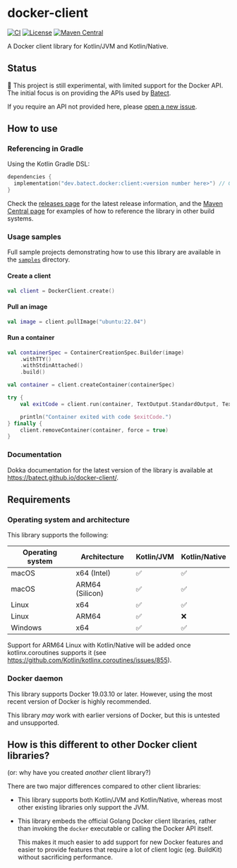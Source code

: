 # docker-client

[![CI](https://github.com/batect/docker-client/actions/workflows/ci.yml/badge.svg)](https://github.com/batect/docker-client/actions/workflows/ci.yml)
[![License](https://img.shields.io/github/license/batect/batect.svg)](https://opensource.org/licenses/Apache-2.0)
[![Maven Central](https://img.shields.io/maven-central/v/dev.batect.docker/client.svg?label=maven%20central)](https://search.maven.org/search?q=g:%22dev.batect.docker%22%20AND%20a:%22client%22)

A Docker client library for Kotlin/JVM and Kotlin/Native.

## Status

:construction: This project is still experimental, with limited support for the Docker API.
The initial focus is on providing the APIs used by [Batect](https://batect.dev).

If you require an API not provided here, please [open a new issue](https://github.com/batect/docker-client/issues).

## How to use

### Referencing in Gradle

Using the Kotlin Gradle DSL:

```kotlin
dependencies {
  implementation("dev.batect.docker:client:<version number here>") // Get the latest version number from https://github.com/batect/docker-client/releases/latest
}
```

Check the [releases page](https://github.com/batect/docker-client/releases/latest) for the latest release information,
and the [Maven Central page](https://search.maven.org/artifact/dev.batect.docker/client) for examples of how
to reference the library in other build systems.

### Usage samples

Full sample projects demonstrating how to use this library are available in the [`samples`](./samples) directory.

#### Create a client

```kotlin
val client = DockerClient.create()
```

#### Pull an image

```kotlin
val image = client.pullImage("ubuntu:22.04")
```

#### Run a container

```kotlin
val containerSpec = ContainerCreationSpec.Builder(image)
    .withTTY()
    .withStdinAttached()
    .build()

val container = client.createContainer(containerSpec)

try {
    val exitCode = client.run(container, TextOutput.StandardOutput, TextOutput.StandardError, TextInput.StandardInput)

    println("Container exited with code $exitCode.")
} finally {
    client.removeContainer(container, force = true)
}
```

### Documentation

Dokka documentation for the latest version of the library is available at https://batect.github.io/docker-client/.

## Requirements

### Operating system and architecture

This library supports the following:

| Operating system | Architecture    | Kotlin/JVM         | Kotlin/Native      |
| ---------------- | --------------- | ------------------ | ------------------ |
| macOS            | x64 (Intel)     | :white_check_mark: | :white_check_mark: |
| macOS            | ARM64 (Silicon) | :white_check_mark: | :white_check_mark: |
| Linux            | x64             | :white_check_mark: | :white_check_mark: |
| Linux            | ARM64           | :white_check_mark: | :x:                |
| Windows          | x64             | :white_check_mark: | :white_check_mark: |

Support for ARM64 Linux with Kotlin/Native will be added once kotlinx.coroutines supports it (see https://github.com/Kotlin/kotlinx.coroutines/issues/855).

### Docker daemon

This library supports Docker 19.03.10 or later. However, using the most recent version of Docker is highly recommended.

This library _may_ work with earlier versions of Docker, but this is untested and unsupported.

## How is this different to other Docker client libraries?

(or: why have you created _another_ client library?)

There are two major differences compared to other client libraries:

* This library supports both Kotlin/JVM and Kotlin/Native, whereas most other existing libraries only support the JVM.

* This library embeds the official Golang Docker client libraries, rather than invoking the `docker` executable or
  calling the Docker API itself.

  This makes it much easier to add support for new Docker features and easier to provide features that require a lot of client logic
  (eg. BuildKit) without sacrificing performance.
